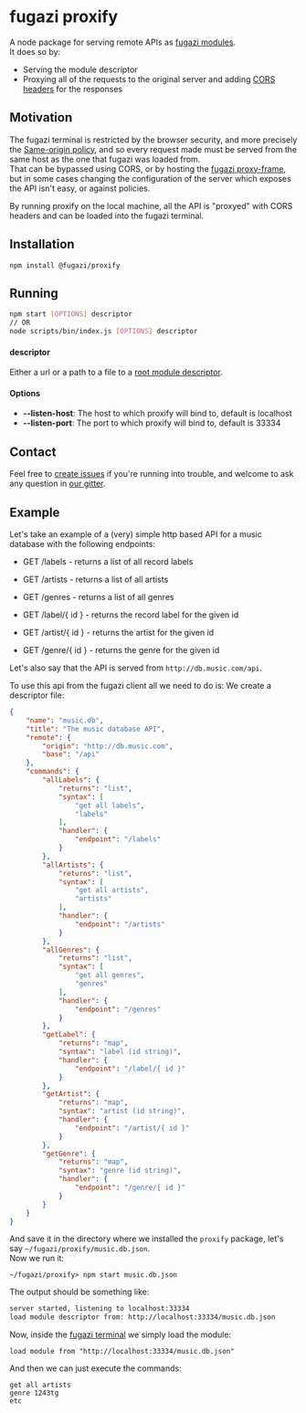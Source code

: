 # fugazi proxify

A node package for serving remote APIs as [fugazi modules](https://github.com/fugazi-io/webclient/blob/master/docs/components/modules.md).  
It does so by:
 * Serving the module descriptor
 * Proxying all of the requests to the original server and adding [CORS headers](https://developer.mozilla.org/en-US/docs/Web/HTTP/Access_control_CORS) for the responses

## Motivation
The fugazi terminal is restricted by the browser security, and more precisely the [Same-origin policy](https://developer.mozilla.org/en-US/docs/Web/Security/Same-origin_policy), 
and so every request made must be served from the same host as the one that fugazi was loaded from.  
That can be bypassed using CORS, or by hosting the [fugazi proxy-frame](https://github.com/fugazi-io/webclient/blob/master/html/proxyframe.html), but in some cases changing the configuration 
of the server which exposes the API isn't easy, or against policies.

By running proxify on the local machine, all the API is "proxyed" with CORS headers and can be loaded into 
the fugazi terminal.

## Installation
```npm
npm install @fugazi/proxify
```

## Running
```bash
npm start [OPTIONS] descriptor
// OR
node scripts/bin/index.js [OPTIONS] descriptor
```

#### descriptor
Either a url or a path to a file to a [root module descriptor](https://github.com/fugazi-io/webclient/blob/master/docs/components/modules.md#root-module).

#### Options
 * **--listen-host**: The host to which proxify will bind to, default is localhost
 * **--listen-port**: The port to which proxify will bind to, default is 33334
 
## Contact
Feel free to [create issues](https://github.com/fugazi-io/proxify/issues) if you're running into trouble, 
and welcome to ask any question in [our gitter](https://gitter.im/fugazi-io/Lobby).

## Example
Let's take an example of a (very) simple http based API for a music database with the following endpoints:
 * GET /labels - returns a list of all record labels
 * GET /artists - returns a list of all artists
 * GET /genres - returns a list of all genres
 
 * GET /label/{ id } - returns the record label for the given id
 * GET /artist/{ id } - returns the artist for the given id
 * GET /genre/{ id } - returns the genre for the given id
 
Let's also say that the API is served from `http://db.music.com/api`.

To use this api from the fugazi client all we need to do is:
We create a descriptor file:
```json
{
	"name": "music.db",
	"title": "The music database API",
	"remote": {
		"origin": "http://db.music.com",
		"base": "/api"
	},
	"commands": {
		"allLabels": {
			"returns": "list",
			"syntax": [
				"get all labels",
				"labels"
			],
			"handler": {
				"endpoint": "/labels"
			}
		},
		"allArtists": {
			"returns": "list",
			"syntax": [
				"get all artists",
				"artists"
			],
			"handler": {
				"endpoint": "/artists"
			}
		},
		"allGenres": {
			"returns": "list",
			"syntax": [
				"get all genres",
				"genres"
			],
			"handler": {
				"endpoint": "/genres"
			}
		},
		"getLabel": {
			"returns": "map",
			"syntax": "label (id string)",
			"handler": {
				"endpoint": "/label/{ id }"
			}
		},
		"getArtist": {
			"returns": "map",
			"syntax": "artist (id string)",
			"handler": {
				"endpoint": "/artist/{ id }"
			}
		},
		"getGenre": {
			"returns": "map",
			"syntax": "genre (id string)",
			"handler": {
				"endpoint": "/genre/{ id }"
			}
		}
	}
}
```

And save it in the directory where we installed the `proxify` package, let's say `~/fugazi/proxify/music.db.json`.  
Now we run it:
```npm
~/fugazi/proxify> npm start music.db.json
```
The output should be something like:
```bash
server started, listening to localhost:33334
load module descriptor from: http://localhost:33334/music.db.json
```

Now, inside the [fugazi terminal](http://fugazi.io) we simply load the module:
```
load module from "http://localhost:33334/music.db.json"
```

And then we can just execute the commands:
```
get all artists
genre 1243tg
etc
```